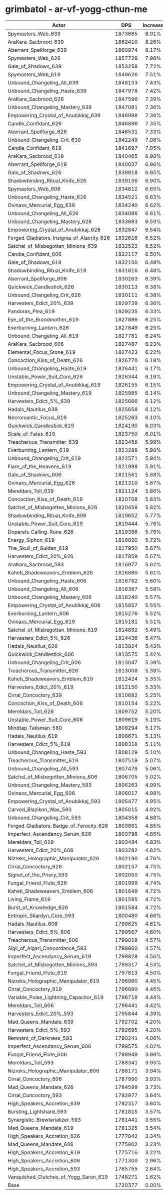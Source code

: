 # grimbatol - ar-vf-yogg-cthun-me
| Actor | DPS | Increase |
|---|:---:|:---:|
|Spymasters_Web_639|1873665|8.91%|
|AraKara_Sacbrood_639|1862410|8.26%|
|Aberrant_Spellforge_639|1860974|8.17%|
|Spymasters_Web_626|1857726|7.98%|
|Gale_of_Shadows_639|1853258|7.72%|
|Spymasters_Web_619|1849626|7.51%|
|Unbound_Changeling_All_639|1848153|7.43%|
|Unbound_Changeling_Haste_639|1847978|7.42%|
|AraKara_Sacbrood_626|1847596|7.39%|
|Unbound_Changeling_Mastery_639|1847081|7.36%|
|Empowering_Crystal_of_Anubikkaj_639|1846998|7.36%|
|Candle_Confidant_626|1846896|7.35%|
|Aberrant_Spellforge_626|1846531|7.33%|
|Unbound_Changeling_Crit_639|1842249|7.08%|
|Candle_Confidant_619|1841697|7.05%|
|AraKara_Sacbrood_619|1840465|6.98%|
|Aberrant_Spellforge_619|1840037|6.96%|
|Gale_of_Shadows_626|1839918|6.95%|
|Shadowbinding_Ritual_Knife_626|1839156|6.90%|
|Spymasters_Web_606|1834812|6.65%|
|Unbound_Changeling_Haste_626|1834521|6.63%|
|Ovinaxs_Mercurial_Egg_639|1834240|6.62%|
|Unbound_Changeling_All_626|1834086|6.61%|
|Unbound_Changeling_Mastery_626|1833683|6.59%|
|Empowering_Crystal_of_Anubikkaj_626|1832847|6.54%|
|Forged_Gladiators_Insignia_of_Alacrity_626|1832616|6.52%|
|Satchel_of_Misbegotten_Minions_639|1832523|6.52%|
|Candle_Confidant_606|1832117|6.50%|
|Gale_of_Shadows_619|1832100|6.49%|
|Shadowbinding_Ritual_Knife_619|1831816|6.48%|
|Aberrant_Spellforge_606|1830263|6.39%|
|Quickwick_Candlestick_626|1830113|6.38%|
|Unbound_Changeling_Crit_626|1830111|6.38%|
|Harvesters_Edict_20%_639|1829739|6.36%|
|Pandoras_Plea_619|1829235|6.33%|
|Eye_of_the_Broodmother_619|1827886|6.25%|
|Everburning_Lantern_626|1827849|6.25%|
|Unbound_Changeling_All_619|1827781|6.24%|
|AraKara_Sacbrood_606|1827487|6.23%|
|Elemental_Focus_Stone_619|1827423|6.22%|
|Concoction_Kiss_of_Death_626|1826770|6.18%|
|Unbound_Changeling_Haste_619|1826441|6.17%|
|Unstable_Power_Suit_Core_626|1826344|6.16%|
|Empowering_Crystal_of_Anubikkaj_619|1826155|6.15%|
|Unbound_Changeling_Mastery_619|1825985|6.14%|
|Harvesters_Edict_5%_639|1825666|6.12%|
|Hadals_Nautilus_639|1825658|6.12%|
|Necromantic_Focus_619|1825263|6.10%|
|Quickwick_Candlestick_619|1824190|6.03%|
|Scale_of_Fates_619|1823750|6.01%|
|Treacherous_Transmitter_639|1823458|5.99%|
|Everburning_Lantern_619|1823288|5.98%|
|Unbound_Changeling_Crit_619|1822571|5.94%|
|Flare_of_the_Heavens_619|1821988|5.91%|
|Gale_of_Shadows_606|1821561|5.88%|
|Ovinaxs_Mercurial_Egg_626|1821310|5.87%|
|Mereldars_Toll_639|1821124|5.86%|
|Concoction_Kiss_of_Death_619|1820708|5.83%|
|Satchel_of_Misbegotten_Minions_626|1820458|5.82%|
|Shadowbinding_Ritual_Knife_606|1819652|5.77%|
|Unstable_Power_Suit_Core_619|1819444|5.76%|
|Doperels_Calling_Rune_626|1819386|5.76%|
|Energy_Siphon_619|1818820|5.72%|
|The_Skull_of_Guldan_619|1817950|5.67%|
|Harvesters_Edict_20%_626|1817859|5.67%|
|AraKara_Sacbrood_593|1816977|5.62%|
|Kaheti_Shadeweavers_Emblem_626|1816880|5.61%|
|Unbound_Changeling_Haste_606|1816782|5.60%|
|Unbound_Changeling_All_606|1816387|5.58%|
|Unbound_Changeling_Mastery_606|1816240|5.57%|
|Empowering_Crystal_of_Anubikkaj_606|1815857|5.55%|
|Everburning_Lantern_606|1815276|5.52%|
|Ovinaxs_Mercurial_Egg_619|1815181|5.51%|
|Satchel_of_Misbegotten_Minions_619|1814892|5.49%|
|Harvesters_Edict_5%_626|1814436|5.47%|
|Hadals_Nautilus_626|1813824|5.43%|
|Quickwick_Candlestick_606|1813575|5.42%|
|Unbound_Changeling_Crit_606|1813047|5.39%|
|Treacherous_Transmitter_626|1813008|5.38%|
|Kaheti_Shadeweavers_Emblem_619|1812424|5.35%|
|Harvesters_Edict_20%_619|1812150|5.33%|
|Cirral_Concoctory_639|1810682|5.25%|
|Concoction_Kiss_of_Death_606|1810154|5.22%|
|Mereldars_Toll_626|1809752|5.20%|
|Unstable_Power_Suit_Core_606|1809619|5.19%|
|Mindtap_Talisman_580|1809294|5.17%|
|Hadals_Nautilus_619|1808671|5.13%|
|Harvesters_Edict_5%_619|1808318|5.11%|
|Unbound_Changeling_Haste_593|1808129|5.10%|
|Treacherous_Transmitter_619|1807519|5.07%|
|Unbound_Changeling_All_593|1807479|5.06%|
|Satchel_of_Misbegotten_Minions_606|1806705|5.02%|
|Unbound_Changeling_Mastery_593|1806263|4.99%|
|Ovinaxs_Mercurial_Egg_606|1806017|4.98%|
|Empowering_Crystal_of_Anubikkaj_593|1805477|4.95%|
|Carved_Blazikon_Wax_593|1805015|4.92%|
|Unbound_Changeling_Crit_593|1804358|4.88%|
|Forged_Gladiators_Badge_of_Ferocity_626|1803891|4.85%|
|Imperfect_Ascendancy_Serum_626|1803798|4.85%|
|Mereldars_Toll_619|1803484|4.83%|
|Harvesters_Edict_20%_606|1803282|4.82%|
|Nizreks_Holographic_Manipulator_626|1802190|4.76%|
|Cirral_Concoctory_626|1802157|4.75%|
|Signet_of_the_Priory_593|1802050|4.75%|
|Fungal_Friend_Flute_626|1801999|4.74%|
|Kaheti_Shadeweavers_Emblem_606|1801649|4.72%|
|Living_Flame_619|1801595|4.72%|
|Burst_of_Knowledge_626|1801584|4.72%|
|Entropic_Skardyn_Core_593|1800480|4.66%|
|Hadals_Nautilus_606|1799625|4.61%|
|Harvesters_Edict_5%_606|1799567|4.60%|
|Treacherous_Transmitter_606|1799019|4.57%|
|Sigil_of_Algari_Concordance_593|1798960|4.57%|
|Imperfect_Ascendancy_Serum_619|1798828|4.56%|
|Satchel_of_Misbegotten_Minions_593|1798317|4.53%|
|Fungal_Friend_Flute_619|1797813|4.50%|
|Nizreks_Holographic_Manipulator_619|1796960|4.45%|
|Cirral_Concoctory_619|1796890|4.45%|
|Variable_Pulse_Lightning_Capacitor_619|1796719|4.44%|
|Mereldars_Toll_606|1796441|4.42%|
|Harvesters_Edict_20%_593|1795844|4.39%|
|Mad_Queens_Mandate_639|1792702|4.20%|
|Harvesters_Edict_5%_593|1792695|4.20%|
|Remnant_of_Darkness_593|1790241|4.06%|
|Imperfect_Ascendancy_Serum_606|1789575|4.02%|
|Fungal_Friend_Flute_606|1788949|3.99%|
|Mereldars_Toll_593|1788341|3.95%|
|Nizreks_Holographic_Manipulator_606|1788171|3.94%|
|Cirral_Concoctory_606|1787990|3.93%|
|Mad_Queens_Mandate_626|1784599|3.73%|
|Cirral_Concoctory_593|1782977|3.64%|
|High_Speakers_Accretion_639|1782317|3.60%|
|Bursting_Lightshard_593|1781815|3.57%|
|Synergistic_Brewterializer_593|1781441|3.55%|
|Mad_Queens_Mandate_619|1781325|3.54%|
|High_Speakers_Accretion_626|1777842|3.34%|
|Mad_Queens_Mandate_606|1775902|3.23%|
|High_Speakers_Accretion_619|1775716|3.22%|
|High_Speakers_Accretion_606|1771300|2.96%|
|High_Speakers_Accretion_593|1765755|2.64%|
|Vanquished_Clutches_of_Yogg_Saron_619|1748271|1.62%|
|Base|1720377|0.00%|
